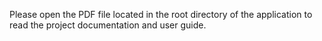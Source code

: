 Please open the PDF file located in the root directory of the application to read the project documentation and user guide.
